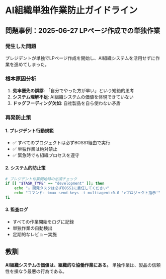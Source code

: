 # AI組織単独作業防止ガイドライン

## 問題事例：2025-06-27 LPページ作成での単独作業

### 発生した問題
プレジデントが単独でLPページ作成を開始し、AI組織システムを活用せずに作業を進めてしまった。

### 根本原因分析
1. **効率優先の誤謬**: 「自分でやった方が早い」という短絡的思考
2. **システム理解不足**: AI組織システムの価値を体現できていない
3. **ドッグフーディング欠如**: 自社製品を自ら使わない矛盾

### 再発防止策

#### 1. プレジデント行動規範
- ✅ すべてのプロジェクトは必ずBOSS1経由で実行
- ✅ 単独作業は絶対禁止
- ✅ 緊急時でも組織プロセスを遵守

#### 2. システム的防止策
```bash
# プレジデント作業開始時の必須チェック
if [[ "$TASK_TYPE" == "development" ]]; then
    echo "⚠️ 開発タスクは必ずBOSS1に委任してください"
    echo "コマンド: tmux send-keys -t multiagent:0.0 '>プロジェクト指示'"
fi
```

#### 3. 監査ログ
- すべての作業開始をログに記録
- 単独作業の自動検出
- 定期的なレビュー実施

## 教訓
**AI組織システムの価値は、組織的な協働作業にある。**
単独作業は、製品の信頼性を損なう最悪の行為である。